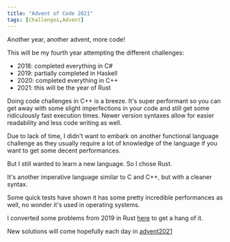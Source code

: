 ```yaml
---
title: "Advent of Code 2021"
tags: [Challenges,Advent]
---
```

Another year, another advent, more code!

<!-- truncate -->

This will be my fourth year attempting the different challenges:

- 2018: completed everything in C#
- 2019: partially completed in Haskell
- 2020: completed everything in C++
- 2021: this will be the year of Rust

Doing code challenges in C++ is a breeze. It's super performant so you can get away with some slight imperfections in your code and still get some ridiculously fast execution times. Newer version syntaxes allow for easier readability and less code writing as well.

Due to lack of time, I didn't want to embark on another functional language challenge as they usually require a lot of knowledge of the language if you want to get some decent performances.

But I still wanted to learn a new language. So I chose Rust.

It's another imperative language similar to C and C++, but with a cleaner syntax.

Some quick tests have shown it has some pretty incredible performances as well, no wonder it's used in operating systems.

I converted some problems from 2019 in Rust [here](https://github.com/lavoiecsh/lavoiecsh.github.io/tree/master/code/advent2019/rust) to get a hang of it.

New solutions will come hopefully each day in [advent2021](https://github.com/lavoiecsh/lavoiecsh.github.io/tree/master/code/advent2021)
